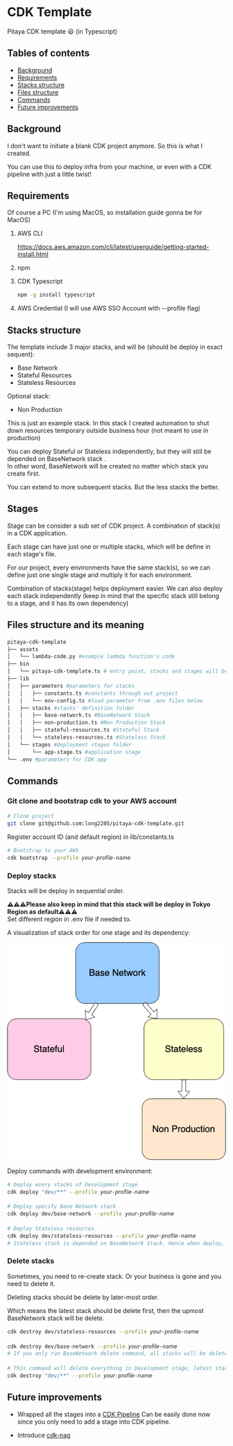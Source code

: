 # CDK Template

Pitaya CDK template 😃 (in Typescript)

## Tables of contents

- [Background](#background)
- [Requirements](#requirements)
- [Stacks structure](#stacks-structure)
- [Files structure](#files-structure-and-its-meaning)
- [Commands](#commands)
- [Future improvements](#future-improvements)

## Background

I don't want to initiate a blank CDK project anymore. So this is what I created.

You can use this to deploy infra from your machine, or even with a CDK pipeline with just a little twist!

## Requirements

Of course a PC (I'm using MacOS, so installation guide gonna be for MacOS)

1. AWS CLI

   https://docs.aws.amazon.com/cli/latest/userguide/getting-started-install.html

2. npm
3. CDK Typescript
   ```sh
   npm -g install typescript
   ```
4. AWS Credential (I will use AWS SSO Account with --profile flag)

## Stacks structure

The template include 3 major stacks, and will be (should be deploy in exact sequent):

- Base Network
- Stateful Resources
- Stateless Resources

Optional stack:

- Non Production

This is just an example stack. In this stack I created automation to shut down resources temporary outside business hour (not meant to use in production)

You can deploy Stateful or Stateless independently, but they will still be depended on BaseNetwork stack .<bR>
In other word, BaseNetwork will be created no matter which stack you create first.

You can extend to more subsequent stacks. But the less stacks the better.

## Stages

Stage can be consider a sub set of CDK project. A combination of stack(s) in a CDK application.

Each stage can have just one or multiple stacks, which will be define in each stage's file.

For our project, every environments have the same stack(s), so we can define just one single stage and multiply it for each environment.

Combination of stacks(stage) helps deployment easier. We can also deploy each stack independently (keep in mind that the specific stack still belong to a stage, and it has its own dependency)

## Files structure and its meaning

```sh
pitaya-cdk-template
├── assets
│   └── lambda-code.py #example lambda function's code
├── bin
│   └── pitaya-cdk-template.ts # entry point, stacks and stages will be loaded here
├── lib
│   ├── parameters #parameters for stacks
│   │   ├── constants.ts #constants through out project
│   │   └── env-config.ts #load parameter from .env files below
│   ├── stacks #stacks' definition folder
│   │   ├── base-network.ts #BaseNetwork Stack
│   │   ├── non-production.ts #Non Production Stack
│   │   ├── stateful-resources.ts #Stateful Stack
│   │   └── stateless-resources.ts #Stateless Stack
│   └── stages #deployment stages folder
│       └── app-stage.ts #application stage
└── .env #parameters for CDK app
```

## Commands

### Git clone and bootstrap cdk to your AWS account

```sh
# Clone project
git clone git@github.com:long2205/pitaya-cdk-template.git
```

Register account ID (and default region) in lib/constants.ts

```sh
# Bootstrap to your AWS
cdk bootstrap --profile 𝘺𝘰𝘶𝘳-𝘱𝘳𝘰𝘧𝘪𝘭𝘦-𝘯𝘢𝘮𝘦
```

### Deploy stacks

Stacks will be deploy in sequential order.

**⚠️⚠️⚠️Please also keep in mind that this stack will be deploy in Tokyo Region as default⚠️⚠️⚠️**<br>
Set different region in .env file if needed to.

A visualization of stack order for one stage and its dependency:

![stacks](/stacks.png)

Deploy commands with development environment:

```sh
# Deploy every stacks of Development stage
cdk deploy "dev/**" --profile 𝘺𝘰𝘶𝘳-𝘱𝘳𝘰𝘧𝘪𝘭𝘦-𝘯𝘢𝘮𝘦

# Deploy specify Base Network stack
cdk deploy dev/base-network --profile 𝘺𝘰𝘶𝘳-𝘱𝘳𝘰𝘧𝘪𝘭𝘦-𝘯𝘢𝘮𝘦

# Deploy Stateless resources
cdk deploy dev/stateless-resources --profile 𝘺𝘰𝘶𝘳-𝘱𝘳𝘰𝘧𝘪𝘭𝘦-𝘯𝘢𝘮𝘦
# Stateless stack is depended on BaseNetwork Stack. Hence when deploy, it also deploys/check changes of BaseNetwork Stack. Same thing happen with Stateful Stack.
```

### Delete stacks

Sometimes, you need to re-create stack. Or your business is gone and you need to delete it.

Deleting stacks should be delete by later-most order.

Which means the latest stack should be delete first, then the upmost BaseNetwork stack will be delete.

```sh
cdk destroy dev/stateless-resources --profile 𝘺𝘰𝘶𝘳-𝘱𝘳𝘰𝘧𝘪𝘭𝘦-𝘯𝘢𝘮𝘦

cdk destroy dev/base-network --profile 𝘺𝘰𝘶𝘳-𝘱𝘳𝘰𝘧𝘪𝘭𝘦-𝘯𝘢𝘮𝘦
# If you only run BaseNetwork delete command, all stacks will be delete, not just BaseNetwork stack

# This command will delete everything in Development stage, latest stack to oldest.
cdk destroy "dev/**" --profile 𝘺𝘰𝘶𝘳-𝘱𝘳𝘰𝘧𝘪𝘭𝘦-𝘯𝘢𝘮𝘦
```

## Future improvements

- Wrapped all the stages into a [CDK Pipeline](https://docs.aws.amazon.com/cdk/v2/guide/cdk_pipeline.html#cdk_pipeline_stages)
  Can be easily done now since you only need to add a stage into CDK pipeline.

- Introduce [cdk-nag](https://github.com/cdklabs/cdk-nag)
